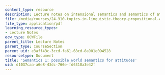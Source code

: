 ```yaml
---
content_type: resource
description: Lecture notes on intensional semantics and semantics of attitude predicates.
file: /media/courses/24-910-topics-in-linguistic-theory-propositional-attitudes-spring-2009/d1037caaa6e843dc766efd6318a3e42f_MIT24_910s09_lec02.pdf
file_type: application/pdf
learning_resource_types:
- Lecture Notes
ocw_type: OCWFile
parent_title: Lecture Notes
parent_type: CourseSection
parent_uid: e3aff43c-3ccd-fa61-68cd-8a901e094528
resourcetype: Document
title: 'Semantics 1: possible world semantics for attitudes'
uid: d1037caa-a6e8-43dc-766e-fd6318a3e42f
---
```

